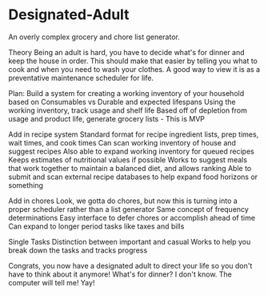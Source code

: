 # Designated-Adult
An overly complex grocery and chore list generator.


Theory
Being an adult is hard, you have to decide what's for dinner and keep the house in order.
This should make that easier by telling you what to cook and when you need to wash your clothes.
A good way to view it is as a preventative maintenance scheduler for life.

Plan:
Build a system for creating a working inventory of your household based on Consumables vs Durable and expected lifespans
Using the working inventory, track usage and shelf life
Based off of depletion from usage and product life, generate grocery lists - This is MVP

Add in recipe system
Standard format for recipe ingredient lists, prep times, wait times, and cook times
Can scan working inventory of house and suggest recipes
Also able to expand working inventory for queued recipes
Keeps estimates of nutritional values if possible
Works to suggest meals that work together to maintain a balanced diet, and allows ranking
Able to submit and scan external recipe databases to help expand food horizons or something

Add in chores
Look, we gotta do chores, but now this is turning into a proper scheduler rather than a list generator
Same concept of frequency determinations
Easy interface to defer chores or accomplish ahead of time
Can expand to longer period tasks like taxes and bills

Single Tasks
Distinction between important and casual
Works to help you break down the tasks and tracks progress

Congrats, you now have a designated adult to direct your life so you don't have to think about it anymore! What's for dinner? I don't know. The computer will tell me! Yay!
